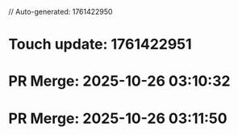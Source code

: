 // Auto-generated: 1761422950

# Touch update: 1761422951

# PR Merge: 2025-10-26 03:10:32

# PR Merge: 2025-10-26 03:11:50

